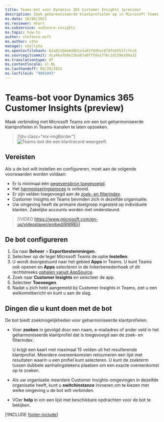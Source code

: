 ```yaml
---
title: Teams-bot voor Dynamics 365 Customer Insights (preview)
description: Zoek geharmoniseerde klantprofielen op in Microsoft Teams met behulp van een bot.
ms.date: 10/08/2021
ms.reviewer: mhart
ms.subservice: audience-insights
ms.topic: how-to
author: stefanie-msft
ms.author: sthe
manager: shellyha
ms.openlocfilehash: 62a0216de848b5a3a81fdd6ac078feb551fcfec6
ms.sourcegitcommit: dca46afb9e23ba87a0ff59a1776c1d139e209a32
ms.translationtype: HT
ms.contentlocale: nl-NL
ms.lasthandoff: 06/29/2022
ms.locfileid: "9081093"
---
```

# <a name="teams-bot-for-dynamics-365-customer-insights-preview"></a>Teams-bot voor Dynamics 365 Customer Insights (preview)

Maak verbinding met Microsoft Teams om een bot geharmoniseerde klantprofielen in Teams-kanalen te laten opzoeken.

> [!div class="mx-imgBorder"]
> ![Teams-bot die een klantrecord weergeeft.](media/teams-bot.png "Teams-bot die een klantrecord weergeeft")

## <a name="prerequisites"></a>Vereisten

Als u de bot wilt instellen en configureren, moet aan de volgende voorwaarden worden voldaan:

- Er is minimaal één [gegevensbron toegevoegd](data-sources.md).
- Het [harmoniseringsproces](data-unification.md) is voltooid.
- Er zijn velden toegevoegd aan de [zoek- en filterindex](search-filter-index.md).
- Customer Insights en Teams bevinden zich in dezelfde organisatie.
- Uw omgeving heeft de primaire doelgroep ingesteld op individuele klanten. Zakelijke accounts worden niet ondersteund.


> [!VIDEO https://www.microsoft.com/en-us/videoplayer/embed/RWRElj]

## <a name="configure-the-bot"></a>De bot configureren

1. Ga naar **Beheer** > **Exportbestemmingen**.
1. Selecteer op de tegel Microsoft Teams de optie **Instellen**.
1. U wordt doorgestuurd naar het gebied **Apps** in Teams. U kunt Teams ook openen en **Apps** selecteren in de linkerbenedenhoek of dit rechtstreeks [ophalen vanuit AppSource](https://go.microsoft.com/fwlink/?linkid=2124104).
1. Zoek naar **Customer Insights** en selecteer de app.
1. Selecteer **Toevoegen**.
1. Nadat u zich hebt aangemeld bij Customer Insights in Teams, ziet u een welkomstbericht en kunt u aan de slag.

## <a name="things-you-can-do-with-the-bot"></a>Dingen die u kunt doen met de bot

De bot biedt zoekmogelijkheden voor geharmoniseerde klantprofielen.

- Voer **zoeken** in gevolgd door een naam, e-mailadres of ander veld in het geharmoniseerde klantprofiel dat is toegevoegd aan de zoek- en filterindex.

  U krijgt een kaart met maximaal 15 velden uit het resulterende klantprofiel. Meerdere overeenkomsten retourneren een lijst met resultaten waarin u een profiel kunt selecteren. U kunt de zoekterm tussen dubbele aanhalingstekens plaatsen om een exacte overeenkomst op te zoeken.

- Als uw organisatie meerdere Customer Insights-omgevingen in dezelfde organisatie heeft, kunt u **switchinstance** invoeren om te kiezen met welke omgeving u de bot wilt verbinden.

- VOer **help** in om een lijst met beschikbare opdrachten voor de bot te bekijken.  


[!INCLUDE [footer-include](includes/footer-banner.md)]